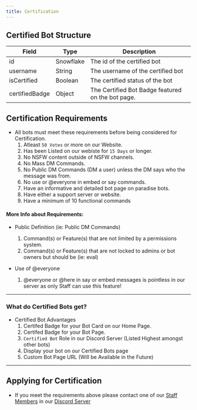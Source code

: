 ```yaml
---
title: Certification
---
```


## Certified Bot Structure
| Field	| Type | Description
|--------------|----------|--------------|
id | Snowflake | The id of the certified bot 
username | String |	The username of the certified bot
isCertified | Boolean	| The certified status of the bot
certifiedBadge | Object | The Certified Bot Badge featured on the bot page.

## Certification Requirements
* All bots must meet these requirements before being considered for Certification.
  1. Atleast `50 Votes` or more on our Website.
  2. Has been Listed on our webiste for `15 Days` or longer.
  3. No NSFW content outside of NSFW channels.
  4. No Mass DM Commands.
  5. No Public DM Commands (DM a user) unless the DM says who the message was from.
  6. No use or @everyone in embed or say commands.
  7. Have an informative and detailed bot page on paradise bots.
  8. Have either a support server or website.
  9. Have a minimum of 10 functional commands

#### More Info about Requirements:
* Public Definition (ie: Public DM Commands)
   1. Command(s) or Feature(s) that are not limited by a permissions system.
   2. Command(s) or Feature(s) that are not locked to admins or bot owners but should be (ie: eval)

* Use of @everyone
   1. @everyone or @here in say or embed messages is pointless in our server as only Staff can use this feature!

---


### What do Certified Bots get?
* Certified Bot Advantages
  1. Certifed Badge for your Bot Card on our Home Page.
  2. Certifed Badge for your Bot Page.
  3. `Certified Bot` Role in our Discord Server (Listed Highest amongst other bots)
  4. Display your bot on our Certified Bots page
  5. Custom Bot Page URL (Will be Available in the Future)

---

## Applying for Certification
* If you meet the requirements above please contact one of our [Staff Members](https://paradisebots.net/staff) in our [Discord Server](https://paradisebots.net/join)

